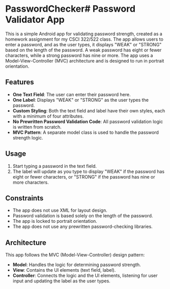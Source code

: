 # PasswordChecker# Password Validator App

This is a simple Android app for validating password strength, created as a homework assignment for my CSCI 322/522 class. The app allows users to enter a password, and as the user types, it displays "WEAK" or "STRONG" based on the length of the password. A weak password has eight or fewer characters, while a strong password has nine or more. The app uses a Model-View-Controller (MVC) architecture and is designed to run in portrait orientation.

## Features

- **One Text Field**: The user can enter their password here.
- **One Label**: Displays "WEAK" or "STRONG" as the user types the password.
- **Custom Styling**: Both the text field and label have their own styles, each with a minimum of four attributes.
- **No Prewritten Password Validation Code**: All password validation logic is written from scratch.
- **MVC Pattern**: A separate model class is used to handle the password strength logic.

## Usage

1. Start typing a password in the text field.
2. The label will update as you type to display "WEAK" if the password has eight or fewer characters, or "STRONG" if the password has nine or more characters.

## Constraints

- The app does not use XML for layout design.
- Password validation is based solely on the length of the password.
- The app is locked to portrait orientation.
- The app does not use any prewritten password-checking libraries.

## Architecture

This app follows the MVC (Model-View-Controller) design pattern:
- **Model**: Handles the logic for determining password strength.
- **View**: Contains the UI elements (text field, label).
- **Controller**: Connects the logic and the UI elements, listening for user input and updating the label as the user types.

